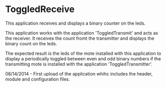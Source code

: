 ToggledReceive
==============
This application receives and displays a binary counter on the leds.

This application works with the application 'ToggledTransmit' and acts as the receiver. It receives the count fromt the transmitter and displays the binary count on the leds.

The expected result is the leds of the mote installed with this application to display a periodically toggled between even and odd binary numbers if the transmitting mote is installed with the application 'ToggledTransmitter'.




08/14/2014 - First upload of the application whihc includes the header, module and configuration files.
